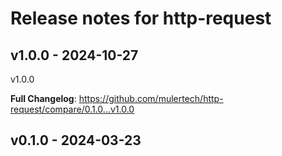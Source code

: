 # Release notes for http-request

## v1.0.0 - 2024-10-27

v1.0.0

**Full Changelog**: https://github.com/mulertech/http-request/compare/0.1.0...v1.0.0

## v0.1.0 - 2024-03-23

